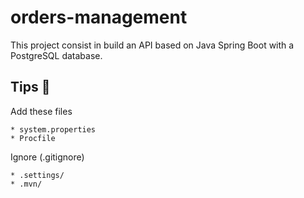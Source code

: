 # orders-management
This project consist in build an API based on Java Spring Boot with a PostgreSQL database.

## Tips 🚀
Add these files
```
* system.properties
* Procfile
```

Ignore (.gitignore)
```
* .settings/
* .mvn/
```
